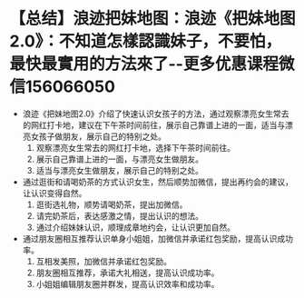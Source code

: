 # 【总结】浪迹把妹地图：浪迹《把妹地图2.0》：不知道怎樣認識妹子，不要怕，最快最實用的方法來了--更多优惠课程微信156066050

-   浪迹《把妹地图2.0》介绍了快速认识女孩子的方法，通过观察漂亮女生常去的网红打卡地，建议在下午茶时间前往，展示自己靠谱上进的一面，适当与漂亮女孩子做朋友，展示自己的特别之处。
    1.  观察漂亮女生常去的网红打卡地，选择下午茶时间前往。
    2.  展示自己靠谱上进的一面，与漂亮女生做朋友。
    3.  适当与漂亮女生做朋友，展示自己的特别之处。
-   通过逛街和请喝奶茶的方式认识女生，然后顺势加微信，提出再约会的建议，让认识变得自然。
    1.  逛街选礼物，顺势请喝奶茶，提出加微信。
    2.  请完奶茶后，表达感激之情，提出认识的想法。
    3.  通过介绍妹妹认识，顺理成章地约会，让认识更加自然。
-   通过朋友圈相互推荐认识单身小姐姐，加微信并承诺红包奖励，提高认识成功率。
    1.  互相发美照，加微信并承诺红包奖励。
    2.  朋友圈相互推荐，承诺大礼相送，提高认识成功率。
    3.  小姐姐编辑朋友圈并群发，提高认识效率和成功率。